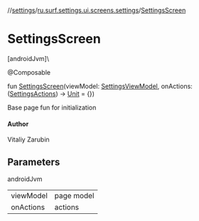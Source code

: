 //[settings](../../index.md)/[ru.surf.settings.ui.screens.settings](index.md)/[SettingsScreen](-settings-screen.md)

# SettingsScreen

[androidJvm]\

@Composable

fun [SettingsScreen](-settings-screen.md)(viewModel: [SettingsViewModel](../ru.surf.settings.ui.viewModels/-settings-view-model/index.md), onActions: ([SettingsActions](../ru.surf.settings.ui.actions/-settings-actions/index.md)) -&gt; [Unit](https://kotlinlang.org/api/latest/jvm/stdlib/kotlin/-unit/index.html) = {})

Base page fun for initialization

#### Author

Vitaliy Zarubin

## Parameters

androidJvm

| | |
|---|---|
| viewModel | page model |
| onActions | actions |
